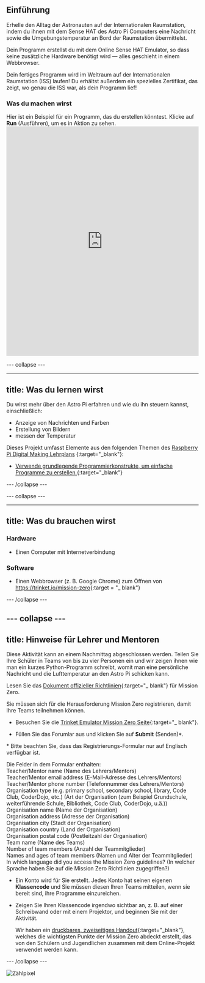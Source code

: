 ## Einführung

Erhelle den Alltag der Astronauten auf der Internationalen Raumstation, indem du ihnen mit dem Sense HAT des Astro Pi Computers eine Nachricht sowie die Umgebungstemperatur an Bord der Raumstation übermittelst.

Dein Programm erstellst du mit dem Online Sense HAT Emulator, so dass keine zusätzliche Hardware benötigt wird — alles geschieht in einem Webbrowser.

Dein fertiges Programm wird im Weltraum auf der Internationalen Raumstation (ISS) laufen! Du erhältst außerdem ein spezielles Zertifikat, das zeigt, wo genau die ISS war, als dein Programm lief!

### Was du machen wirst

Hier ist ein Beispiel für ein Programm, das du erstellen könntest. Klicke auf **Run** (Ausführen), um es in Aktion zu sehen. <iframe src="https://trinket.io/embed/python/069f6138f7?outputOnly=true&start=result" width="100%" height="600" frameborder="0" marginwidth="0" marginheight="0" allowfullscreen mark="crwd-mark"></iframe> 

\--- collapse \---

* * *

## title: Was du lernen wirst

Du wirst mehr über den Astro Pi erfahren und wie du ihn steuern kannst, einschließlich:

+ Anzeige von Nachrichten und Farben
+ Erstellung von Bildern
+ messen der Temperatur

Dieses Projekt umfasst Elemente aus den folgenden Themen des [Raspberry Pi Digital Making Lehrplans](http://rpf.io/curriculum) {:target="_blank"}:

+ [Verwende grundlegende Programmierkonstrukte, um einfache Programme zu erstellen ](https://curriculum.raspberrypi.org/programming/creator/){:target="_blank"}

\--- /collapse \---

\--- collapse \---

* * *

## title: Was du brauchen wirst

### Hardware

+ Einen Computer mit Internetverbindung

### Software

+ Einen Webbrowser (z. B. Google Chrome) zum Öffnen von <https://trinket.io/mission-zero>{:target = "_ blank"}

\--- /collapse \---

## \--- collapse \---

## title: Hinweise für Lehrer und Mentoren

Diese Aktivität kann an einem Nachmittag abgeschlossen werden. Teilen Sie Ihre Schüler in Teams von bis zu vier Personen ein und wir zeigen ihnen wie man ein kurzes Python-Programm schreibt, womit man eine persönliche Nachricht und die Lufttemperatur an den Astro Pi schicken kann.

Lesen Sie das [Dokument offizieller Richtlinien](https://astro-pi.org/wp-content/uploads/2018/09/Astro_Pi_Mission_Zero_Guidelines_2018_19_V12_pages.pdf){:target="_ blank"} für Mission Zero.

Sie müssen sich für die Herausforderung Mission Zero registrieren, damit Ihre Teams teilnehmen können.

+ Besuchen Sie die [Trinket Emulator Mission Zero Seite](https://trinket.io/mission-zero/register){:target="_ blank"}.

+ Füllen Sie das Forumlar aus und klicken Sie auf **Submit** (Senden)\*.

\* Bitte beachten Sie, dass das Registrierungs-Formular nur auf Englisch verfügbar ist.

Die Felder in dem Formular enthalten:  
Teacher/Mentor name (Name des Lehrers/Mentors)  
Teacher/Mentor email address (E-Mail-Adresse des Lehrers/Mentors)  
Teacher/Mentor phone number (Telefonnummer des Lehrers/Mentors)  
Organisation type (e.g. primary school, secondary school, library, Code Club, CoderDojo, etc.) (Art der Organisation (zum Beispiel Grundschule, weiterführende Schule, Bibliothek, Code Club, CoderDojo, u.ä.))  
Organisation name (Name der Organisation)  
Organisation address (Adresse der Organisation)  
Organisation city (Stadt der Organisation)  
Organisation country (Land der Organisation)  
Organisation postal code (Postleitzahl der Organisation)  
Team name (Name des Teams)  
Number of team members (Anzahl der Teammitglieder)  
Names and ages of team members (Namen und Alter der Teammitglieder)  
In which language did you access the Mission Zero guidelines? (In welcher Sprache haben Sie auf die Mission Zero Richtlinien zugegriffen?)

+ Ein Konto wird für Sie erstellt. Jedes Konto hat seinen eigenen **Klassencode** und Sie müssen diesen Ihren Teams mitteilen, wenn sie bereit sind, ihre Programme einzureichen.

+ Zeigen Sie Ihren Klassencode irgendwo sichtbar an, z. B. auf einer Schreibwand oder mit einem Projektor, und beginnen Sie mit der Aktivität.
    
    Wir haben ein [druckbares, zweiseitiges Handout](https://astro-pi.org/astro_pi_mission_zero_project_print_out_v10_print/){:target="_blank"}, welches die wichtigsten Punkte der Mission Zero abdeckt erstellt, das von den Schülern und Jugendlichen zusammen mit dem Online-Projekt verwendet werden kann.

\--- /collapse \---

![Zählpixel](https://code.org/api/hour/begin_raspberrypi_astropi.png)
